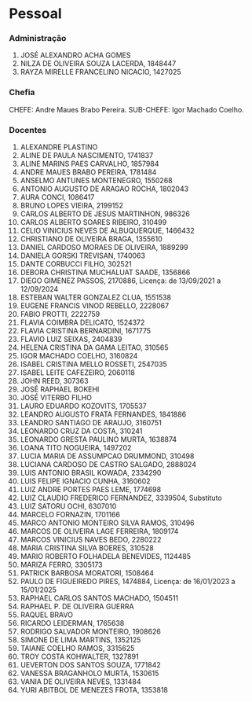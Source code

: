 # Pessoal

### Administração
1. JOSÉ ALEXANDRO ACHA GOMES
1. NILZA DE OLIVEIRA SOUZA LACERDA, 1848447
1. RAYZA MIRELLE FRANCELINO NICACIO, 1427025

### Chefia
CHEFE: Andre Maues Brabo Pereira.
SUB-CHEFE: Igor Machado Coelho.

### Docentes
1. ALEXANDRE PLASTINO
1. ALINE DE PAULA NASCIMENTO, 1741837
1. ALINE MARINS PAES CARVALHO, 1857984
1. ANDRE MAUES BRABO PEREIRA, 1781484
1. ANSELMO ANTUNES MONTENEGRO, 1550268
1. ANTONIO AUGUSTO DE ARAGAO ROCHA, 1802043
1. AURA CONCI, 1086417
1. BRUNO LOPES VIEIRA, 2199152
1. CARLOS ALBERTO DE JESUS MARTINHON, 986326
1. CARLOS ALBERTO SOARES RIBEIRO, 310499
1. CELIO VINICIUS NEVES DE ALBUQUERQUE, 1466432
1. CHRISTIANO DE OLIVEIRA BRAGA, 1355610
1. DANIEL CARDOSO MORAES DE OLIVEIRA, 1889299
1. DANIELA GORSKI TREVISAN, 1740063
1. DANTE CORBUCCI FILHO, 302521
1. DEBORA CHRISTINA MUCHALUAT SAADE, 1356866
1. DIEGO GIMENEZ PASSOS, 2170886, Licença: de 13/09/2021 a 12/09/2024
1. ESTEBAN WALTER GONZALEZ CLUA, 1551538
1. EUGENE FRANCIS VINOD REBELLO, 2228067
1. FABIO PROTTI, 2222759
1. FLAVIA COIMBRA DELICATO, 1524372
1. FLAVIA CRISTINA BERNARDINI, 1671775
1. FLAVIO LUIZ SEIXAS, 2404839
1. HELENA CRISTINA DA GAMA LEITAO, 310565
1. IGOR MACHADO COELHO, 3160824
1. ISABEL CRISTINA MELLO ROSSETI, 2547035
1. ISABEL LEITE CAFEZEIRO, 2060118
1. JOHN REED, 307363
1. JOSÉ RAPHAEL BOKEHI
1. JOSÉ VITERBO FILHO
1. LAURO EDUARDO KOZOVITS, 1705537
1. LEANDRO AUGUSTO FRATA FERNANDES, 1841886
1. LEANDRO SANTIAGO DE ARAUJO, 3160751
1. LEONARDO CRUZ DA COSTA, 310241
1. LEONARDO GRESTA PAULINO MURTA, 1638874
1. LOANA TITO NOGUEIRA, 1497202
1. LUCIA MARIA DE ASSUMPCAO DRUMMOND, 310498
1. LUCIANA CARDOSO DE CASTRO SALGADO, 2888024
1. LUIS ANTONIO BRASIL KOWADA, 2334290
1. LUIS FELIPE IGNACIO CUNHA, 3160602
1. LUIZ ANDRE PORTES PAES LEME, 1774698
1. LUIZ CLAUDIO FREDERICO FERNANDEZ, 3339504, Substituto
1. LUIZ SATORU OCHI, 6307010
1. MARCELO FORNAZIN, 1701166
1. MARCO ANTONIO MONTEIRO SILVA RAMOS, 310496
1. MARCOS DE OLIVEIRA LAGE FERREIRA, 1809174
1. MARCOS VINICIUS NAVES BEDO, 2280222
1. MARIA CRISTINA SILVA BOERES, 310528
1. MARIO ROBERTO FOLHADELA BENEVIDES, 1124485
1. MARIZA FERRO, 3305173
1. PATRICK BARBOSA MORATORI, 1508464
1. PAULO DE FIGUEIREDO PIRES, 1474884, Licença: de 16/01/2023 a 15/01/2025
1. RAPHAEL CARLOS SANTOS MACHADO, 1504511
1. RAPHAEL P. DE OLIVEIRA GUERRA
1. RAQUEL BRAVO
1. RICARDO LEIDERMAN, 1765638
1. RODRIGO SALVADOR MONTEIRO, 1908626
1. SIMONE DE LIMA MARTINS, 1352125
1. TAIANE COELHO RAMOS, 3315625
1. TROY COSTA KOHWALTER, 1327891
1. UEVERTON DOS SANTOS SOUZA, 1771842
1. VANESSA BRAGANHOLO MURTA, 1530615
1. VANIA DE OLIVEIRA NEVES, 1331484
1. YURI ABITBOL DE MENEZES FROTA, 1353818
